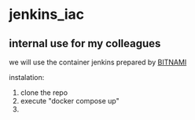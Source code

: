 # jenkins_iac
## internal use for my colleagues

we will use the container jenkins prepared by [BITNAMI](https://bitnami.com/stack/jenkins/containers)

instalation:

 1. clone the repo
 2. execute "docker compose up"
 3.



